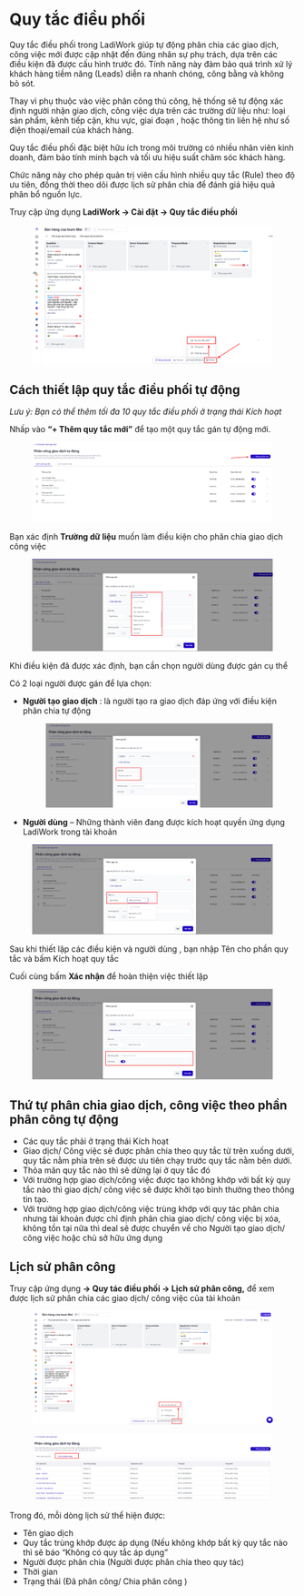 # Quy tắc điều phối

Quy tắc điều phối  trong LadiWork giúp tự động phân chia các giao dịch, công việc mới  được cập nhật đến đúng nhân sự phụ trách, dựa trên các điều kiện đã được cấu hình trước đó. Tính năng này đảm bảo quá trình xử lý khách hàng tiềm năng (Leads) diễn ra nhanh chóng, công bằng và không bỏ sót.

Thay vì phụ thuộc vào việc phân công thủ công, hệ thống sẽ tự động xác định người nhận giao dịch, công việc dựa trên các trường dữ liệu như: loại sản phẩm, kênh tiếp cận, khu vực, giai đoạn , hoặc thông tin liên hệ như số điện thoại/email của khách hàng.

Quy tắc điều phối  đặc biệt hữu ích trong môi trường có nhiều nhân viên kinh doanh, đảm bảo tính minh bạch và tối ưu hiệu suất chăm sóc khách hàng.

Chức năng này cho phép quản trị viên cấu hình nhiều quy tắc (Rule) theo độ ưu tiên, đồng thời theo dõi được lịch sử phân chia để đánh giá hiệu quả phân bổ nguồn lực.

Truy cập ứng dụng **LadiWork -> Cài đặt -> Quy tắc điều phối**&#x20;

<figure><img src="../.gitbook/assets/image (1497).png" alt=""><figcaption></figcaption></figure>

## Cách thiết lập quy tắc điều phối tự động&#x20;

_Lưu ý: Bạn có thể thêm tối đa 10 quy tắc điều phối ở trạng thái Kích hoạt_&#x20;

Nhấp vào **“+ Thêm quy tắc mới”** để tạo một quy tắc gán tự động mới.

<figure><img src="../.gitbook/assets/image (1) (1) (1) (1) (1) (1) (1) (1) (1) (1) (1) (1).png" alt=""><figcaption></figcaption></figure>

Bạn xác định **Trường dữ liệu** muốn làm điều kiện cho phân chia giao dịch công việc&#x20;

<figure><img src="../.gitbook/assets/image (4) (1) (1) (1) (1) (1) (1) (1) (1).png" alt=""><figcaption></figcaption></figure>

Khi điều kiện đã được xác định, bạn cần chọn người dùng được gán cụ thể&#x20;

Có 2 loại người được gán để lựa chọn:

*   **Người tạo giao dịch** : là người tạo ra giao dịch đáp ứng với điều kiện phân chia tự động&#x20;

    <figure><img src="../.gitbook/assets/image (2) (1) (1) (1) (1) (1) (1) (1) (1) (1).png" alt=""><figcaption></figcaption></figure>



* **Người dùng** – Những thành viên đang được kích hoạt quyền ứng dụng LadiWork trong tài khoản&#x20;

<figure><img src="../.gitbook/assets/image (3) (1) (1) (1) (1) (1) (1) (1) (1).png" alt=""><figcaption></figcaption></figure>

Sau khi thiết lập các điều kiện và người dùng , bạn nhập Tên cho phần quy tắc và bấm Kích hoạt quy tắc&#x20;

Cuối cùng bấm **Xác nhận** để hoàn thiện việc thiết lập

<figure><img src="../.gitbook/assets/image (5) (1) (1) (1) (1) (1) (1).png" alt=""><figcaption></figcaption></figure>



## Thứ tự phân chia giao dịch, công việc theo phần phân công tự động

* Các quy tắc phải ở trạng thái Kích hoạt&#x20;
* Giao dịch/ Công việc sẽ được phân chia theo quy tắc từ trên xuống dưới, quy tắc nằm phía trên sẽ được ưu tiên chạy trước quy tắc nằm bên dưới.
* Thỏa mãn quy tắc nào thì sẽ dừng lại ở quy tắc đó&#x20;
* Với trường hợp giao dịch/công việc được tạo không khớp với bất kỳ quy tắc  nào thì giao dịch/ công việc sẽ được khởi tạo bình thường theo thông tin tạo.
* Với trường hợp giao dịch/công việc trùng khớp với quy tác phân chia  nhưng tài khoản được chỉ định phân chia giao dịch/ công việc bị xóa, không tồn tại nữa thì deal sẽ được chuyển về cho Người tạo giao dịch/ công việc  hoặc chủ sở hữu ứng dụng&#x20;

## Lịch sử phân công&#x20;

Truy cập ứng dụng **-> Quy tác điều phối -> Lịch sử phân công,** để xem được lịch sử phân chia các giao dịch/ công việc của tài khoản&#x20;

<figure><img src="../.gitbook/assets/image (1498).png" alt=""><figcaption></figcaption></figure>

<figure><img src="../.gitbook/assets/image (6) (1) (1) (1) (1) (1) (1).png" alt=""><figcaption></figcaption></figure>

Trong đó, mỗi dòng lịch sử thể hiện được:&#x20;

* Tên giao dịch
* Quy tắc  trùng khớp được áp dụng (Nếu không khớp bất kỳ quy tắc nào thì sẽ  báo “Không có quy tắc áp dụng”
* Người được phân chia (Người được phân chia  theo quy tác)
* Thời gian
* Trạng thái (Đã phân công/ Chia phân công )
